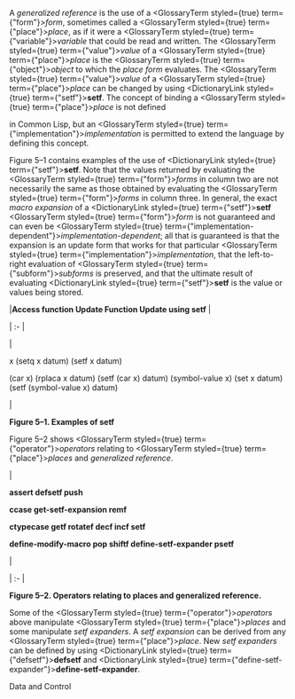  



A *generalized reference* is the use of a <GlossaryTerm styled={true} term={"form"}><i>form</i></GlossaryTerm>, sometimes called a <GlossaryTerm styled={true} term={"place"}><i>place</i></GlossaryTerm>, as if it were a <GlossaryTerm styled={true} term={"variable"}><i>variable</i></GlossaryTerm> that could be read and written. The <GlossaryTerm styled={true} term={"value"}><i>value</i></GlossaryTerm> of a <GlossaryTerm styled={true} term={"place"}><i>place</i></GlossaryTerm> is the <GlossaryTerm styled={true} term={"object"}><i>object</i></GlossaryTerm> to which the *place form* evaluates. The <GlossaryTerm styled={true} term={"value"}><i>value</i></GlossaryTerm> of a <GlossaryTerm styled={true} term={"place"}><i>place</i></GlossaryTerm> can be changed by using <DictionaryLink styled={true} term={"setf"}><b>setf</b></DictionaryLink>. The concept of binding a <GlossaryTerm styled={true} term={"place"}><i>place</i></GlossaryTerm> is not defined 



in Common Lisp, but an <GlossaryTerm styled={true} term={"implementation"}><i>implementation</i></GlossaryTerm> is permitted to extend the language by defining this concept. 



Figure 5–1 contains examples of the use of <DictionaryLink styled={true} term={"setf"}><b>setf</b></DictionaryLink>. Note that the values returned by evaluating the <GlossaryTerm styled={true} term={"form"}><i>forms</i></GlossaryTerm> in column two are not necessarily the same as those obtained by evaluating the <GlossaryTerm styled={true} term={"form"}><i>forms</i></GlossaryTerm> in column three. In general, the exact *macro expansion* of a <DictionaryLink styled={true} term={"setf"}><b>setf</b></DictionaryLink> <GlossaryTerm styled={true} term={"form"}><i>form</i></GlossaryTerm> is not guaranteed and can even be <GlossaryTerm styled={true} term={"implementation-dependent"}><i>implementation-dependent</i></GlossaryTerm>; all that is guaranteed is that the expansion is an update form that works for that particular <GlossaryTerm styled={true} term={"implementation"}><i>implementation</i></GlossaryTerm>, that the left-to-right evaluation of <GlossaryTerm styled={true} term={"subform"}><i>subforms</i></GlossaryTerm> is preserved, and that the ultimate result of evaluating <DictionaryLink styled={true} term={"setf"}><b>setf</b></DictionaryLink> is the value or values being stored. 




|**Access function Update Function Update using setf**
|

| :- |

|<p>x (setq x datum) (setf x datum) </p><p>(car x) (rplaca x datum) (setf (car x) datum) (symbol-value x) (set x datum) (setf (symbol-value x) datum)</p>|





**Figure 5–1. Examples of setf** 



Figure 5–2 shows <GlossaryTerm styled={true} term={"operator"}><i>operators</i></GlossaryTerm> relating to <GlossaryTerm styled={true} term={"place"}><i>places</i></GlossaryTerm> and *generalized reference*. 



|<p>**assert defsetf push** </p><p>**ccase get-setf-expansion remf** </p><p>**ctypecase getf rotatef decf incf setf** </p><p>**define-modify-macro pop shiftf define-setf-expander psetf**</p>|

| :- |





**Figure 5–2. Operators relating to places and generalized reference.** 



Some of the <GlossaryTerm styled={true} term={"operator"}><i>operators</i></GlossaryTerm> above manipulate <GlossaryTerm styled={true} term={"place"}><i>places</i></GlossaryTerm> and some manipulate *setf expanders*. A *setf expansion* can be derived from any <GlossaryTerm styled={true} term={"place"}><i>place</i></GlossaryTerm>. New *setf expanders* can be defined by using <DictionaryLink styled={true} term={"defsetf"}><b>defsetf</b></DictionaryLink> and <DictionaryLink styled={true} term={"define-setf-expander"}><b>define-setf-expander</b></DictionaryLink>. 



Data and Control 











